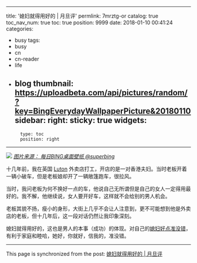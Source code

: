 
---
title: '媳妇就得用好的 | 月旦评'
permlink: 7mrztg-or
catalog: true
toc_nav_num: true
toc: true
position: 9999
date: 2018-01-10 00:41:24
categories:
- busy
tags:
- busy
- cn
- cn-reader
- life
- blog
thumbnail: https://uploadbeta.com/api/pictures/random/?key=BingEverydayWallpaperPicture&20180110
sidebar:
    right:
        sticky: true
widgets:
    -
        type: toc
        position: right
---


![](https://uploadbeta.com/api/pictures/random/?key=BingEverydayWallpaperPicture&20180110)
*[图片来源： 每日BING桌面壁纸 @superbing](https://steemit.com/@superbing)*

十几年前，我在英国 [Luton](https://justyy.com/archives/4920) 外卖店打工，开店的是一对香港夫妇。当时老板开着一辆小破车，但是老板娘却开了一辆敞篷跑车，很拉风。

当时，我问老板为何不换好一点的车，他说自己无所谓但是自己的女人一定得用最好的。我不解，他继续说，女人要开好车，这样就不会给别的男人机会。

老板其貌不扬，瘦小的身形，大街上几乎不会让人注意到，更不可能想到他是外卖店的老板，但十几年后，这一段对话仍然让我印象深刻。

媳妇就得用好的，这也是男人的本事（成功）的体现。对自己的[媳妇好点准没错](https://justyy.com/archives/5809)，有利于家庭和睦哈，她好，你就好，信我的，准没错。

- - -

This page is synchronized from the post: [媳妇就得用好的 | 月旦评](https://steemit.com/@justyy/7mrztg-or)
